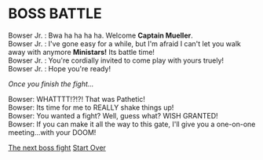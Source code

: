 # BOSS BATTLE

Bowser Jr. : Bwa ha ha ha ha. Welcome **Captain Mueller**.  
Bowser Jr. : I've gone easy for a while, but I'm afraid I can't let you walk away with anymore **Ministars!** Its battle time!  
Bowser Jr. : You're cordially invited to come play with yours truely!  
Bowser Jr. : Hope you're ready!  

*Once you finish the fight...*  

Bowser: WHATTTT!?!?! That was Pathetic!    
Bowser: Its time for me to REALLY shake things up!    
Bowser: You wanted a fight? Well, guess what? WISH GRANTED!  
Bowser: If you can make it all the way to this gate, I'll give you a one-on-one meeting...with your DOOM!  

[The next boss fight](smthgreek.md)
[Start Over](../../home.md)